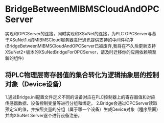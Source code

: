 # BridgeBetweenMIBMSCloudAndOPCServer
实现和OPCServer的连接，同时实现和XSuNet的连接，为PLC OPCServer与基于XSuNet1.x的MIBMSCloud服务器进行通讯提供支持的中间件程序(BridgeBetweenMIBMSCloudAndOPCServer已被废弃,我将在不久后更新支持XSuNet2+版本的XSuNetBridgeForOPCServer，请及时迁移你的应用依赖项至新的组件)


## 将PLC物理层寄存器值的集合转化为逻辑抽象层的控制对象（Device设备）

1.通过Bridge.ini配置文件定义不同的设备对应在PLC控制器上的寄存器值和对应传感器数据、设备控制变量等进行分组和绑定。
2.Bridge会通过OPCServer读取预定义的值，并按照变量的分组（属于哪一个设备）生成Device对象（程序层面）并向XSuNet Server逐个进行设备注册。

